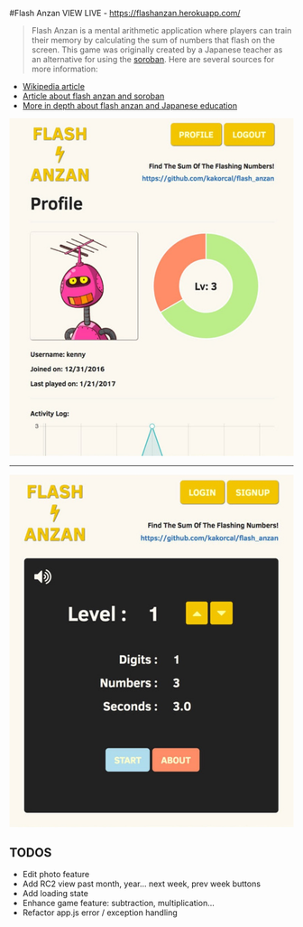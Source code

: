 #Flash Anzan
VIEW LIVE - https://flashanzan.herokuapp.com/
> Flash Anzan is a mental arithmetic application where players can train their memory by calculating the sum of numbers that flash on the screen. This game was originally created by a Japanese teacher as an alternative for using the [soroban](https://en.wikipedia.org/wiki/Soroban).
Here are several sources for more information:
* [Wikipedia article](https://en.wikipedia.org/wiki/Mental_abacus)
* [Article about flash anzan and soroban](https://www.theguardian.com/science/alexs-adventures-in-numberland/2012/oct/29/mathematics)
* [More in depth about flash anzan and Japanese education](https://www.tofugu.com/japan/japanese-math/)

![Flash Anzan Caption 1](./screenshot1.jpg)
***
![Flash Anzan Caption 2](./screenshot2.jpg)

## TODOS
* Edit photo feature
* Add RC2 view past month, year... next week, prev week buttons
* Add loading state
* Enhance game feature: subtraction, multiplication...
* Refactor app.js error / exception handling
